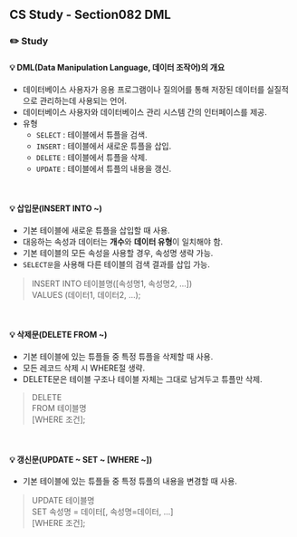 ## CS Study - Section082 DML
### ✏️ Study
#### 💡 DML(Data Manipulation Language, 데이터 조작어)의 개요
- 데이터베이스 사용자가 응용 프로그램이나 질의어를 통해 저장된 데이터를 실질적으로 관리하는데 사용되는 언어.
- 데이터베이스 사용자와 데이터베이스 관리 시스템 간의 인터페이스를 제공.
- 유형
  - `SELECT` : 테이블에서 튜플을 검색.
  - `INSERT` : 테이블에서 새로운 튜플을 삽입.
  - `DELETE` : 테이블에서 튜플을 삭제.
  - `UPDATE` : 테이블에서 튜플의 내용을 갱신.
<br>

#### 💡 삽입문(INSERT INTO ~)
- 기본 테이블에 새로운 튜플을 삽입할 때 사용.
- 대응하는 속성과 데이터는 **개수**와 **데이터 유형**이 일치해야 함.
- 기본 테이블의 모든 속성을 사용할 경우, 속성명 생략 가능.
- `SELECT문`을 사용해 다른 테이블의 검색 결과를 삽입 가능.
> INSERT INTO 테이블명([속성명1, 속성명2, ...])<br>
> VALUES (데이터1, 데이터2, ...);
<br>

#### 💡 삭제문(DELETE FROM ~)
- 기본 테이블에 있는 튜플들 중 특정 튜플을 삭제할 때 사용.
- 모든 레코드 삭제 시 WHERE절 생략.
- DELETE문은 테이블 구조나 테이블 자체는 그대로 남겨두고 튜플만 삭제.
> DELETE<br>
> FROM 테이블명<br>
> [WHERE 조건];
<br>

#### 💡 갱신문(UPDATE ~ SET ~ [WHERE ~])
- 기본 테이블에 있는 튜플들 중 특정 튜플의 내용을 변경할 때 사용.
> UPDATE 테이블명<br>
> SET 속성명 = 데이터[, 속성명=데이터, ...]<br>
> [WHERE 조건];
